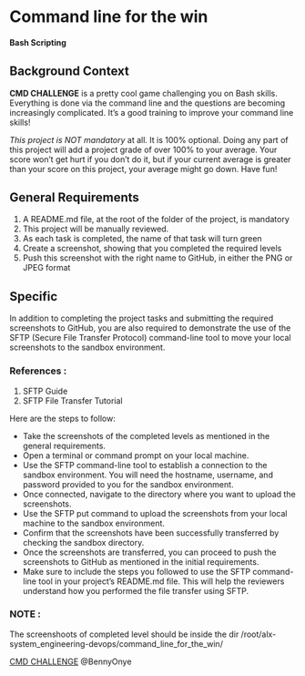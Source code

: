 # Command line for the win
#### Bash Scripting


## Background Context
__CMD CHALLENGE__ is a pretty cool game challenging you on Bash skills. Everything is done via the command line and the questions are becoming increasingly complicated. It’s a good training to improve your command line skills!

*This project is NOT mandatory* at all. It is 100% optional. Doing any part of this project will add a project grade of over 100% to your average. Your score won’t get hurt if you don’t do it, but if your current average is greater than your score on this project, your average might go down. Have fun!

## General Requirements
1. A README.md file, at the root of the folder of the project, is mandatory
2. This project will be manually reviewed.
3. As each task is completed, the name of that task will turn green
4. Create a screenshot, showing that you completed the required levels
5. Push this screenshot with the right name to GitHub, in either the PNG or JPEG format

## Specific
In addition to completing the project tasks and submitting the required screenshots to GitHub, you are also required to demonstrate the use of the SFTP (Secure File Transfer Protocol) command-line tool to move your local screenshots to the sandbox environment.

### References :

1. SFTP Guide
2. SFTP File Transfer Tutorial

Here are the steps to follow:

* Take the screenshots of the completed levels as mentioned in the general requirements.
* Open a terminal or command prompt on your local machine.
* Use the SFTP command-line tool to establish a connection to the sandbox environment. You will need the hostname, username, and password provided to you for the sandbox environment.
* Once connected, navigate to the directory where you want to upload the screenshots.
* Use the SFTP put command to upload the screenshots from your local machine to the sandbox environment.
* Confirm that the screenshots have been successfully transferred by checking the sandbox directory.
* Once the screenshots are transferred, you can proceed to push the screenshots to GitHub as mentioned in the initial requirements.
* Make sure to include the steps you followed to use the SFTP command-line tool in your project’s README.md file. This will help the reviewers understand how you performed the file transfer using SFTP.

### NOTE :
The screenshoots of completed level should be inside the dir /root/alx-system_engineering-devops/command_line_for_the_win/



<a href="/rltoken/a83_NOBEtXgFr1Yqej0HYA" title="CMD CHALLENGE" target="_blank" previewlistener="true">CMD CHALLENGE</a>
@BennyOnye
